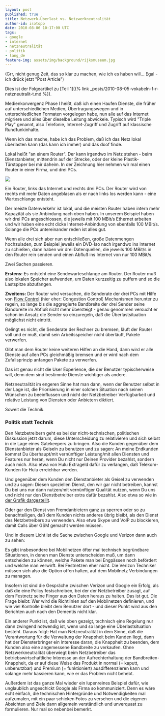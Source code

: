 ```yaml
---
layout: post
published: true
title: Netzwerk-Überlast vs. Netzwerkneutralität
author-id: isotopp
date: 2010-08-06 10:17:00 UTC
tags:
- google
- internet
- netzneutralität
- politik
- lang_de
feature-img: assets/img/background/rijksmuseum.jpg
---
```

(Grr, nicht genug Zeit, das so klar zu machen, wie ich es haben will… Egal - ich drück jetzt "Post Article")

Dies ist der Folgeartikel zu 
[Teil 1]({% link _posts/2010-08-05-vokabeln-f-r-netzneutralit-t.md %}).

Medienkonvergenz Phase I heißt, daß ich einen Haufen Dienste, die früher auf
unterschiedlichen Medien, Übertragungswegen und in unterschiedlichen
Formaten vorgelegen habe, nun alle auf das Internet migriere und alles über
dieselbe Leitung abwickele. Typisch wird "Triple Play" genannt, also
Telefonie, Internet-Zugriff und Zugriff auf klassische Rundfunkinhalte. 

Wenn ich das mache, habe ich das Problem, daß ich das Netz lokal überlasten
kann (das kann ich immer) und das doof finde.

Lokal heißt "an einem Router". Der kann irgendwo im Netz stehen - beim
Dienstanbieter, mittendrin auf der Strecke, oder der kleine
Plastik-Türstopper bei mir daheim. In der Zeichnung hier nehmen wir mal
einen Router in einer Firma, und drei PCs.

![](/uploads/overcommit.png)

Ein Router, links das Internet und rechts drei PCs. Der Router wird von
rechts mit mehr Daten angeblasen als er nach links los werden kann - eine
Warteschlange entsteht.

Der meiste Datenverkehr ist lokal, und die meisten Router haben intern mehr
Kapazität als sie Anbindung nach oben haben. In unserem Beispiel haben wir
drei PCs angeschlossen, die jeweils mit 100 MBit/s Ethernet arbeiten und wir
haben eine echt dicke Internet-Anbindung von ebenfalls 100 MBit/s. Solange
die PCs untereinander reden ist alles gut.

Wenn alle drei sich aber nun entschließen, große Datenmengen hochzuladen,
zum Beispiel jeweils ein DVD-Iso nach irgendwo ins Internet zu schießen,
dann haben wir drei Datenquellen, die jeweils 100 MBit/s in den Router rein
senden und einen Abfluß ins Internet von nur 100 MBit/s.

Zwei Sachen passieren.

**Erstens:** Es entsteht eine Sendewarteschlange am Router. Der Router muß
also lokalen Speicher aufwenden, um Daten kurzzeitig zu puffern und so die
Lastspitze abzufangen.

**Zweitens:** Der Router wird versuchen, die Senderate der drei PCs mit
Hilfe von [Flow Control](http://en.wikipedia.org/wiki/Transmission_Control_Protocol#Flow_control)
(hier eher: Congestion Control) Mechanismen herunter zu regeln, so lange bis
die aggregierte Bandbreite der drei Sender seine Bandbreite im Abfluß nicht
mehr übersteigt - genau genommen versucht er schon im Ansatz die Sender so
einzuregeln, daß die Überlastsituation möglichst nicht eintritt.

Gelingt es nicht, die Senderate der Rechner zu bremsen, läuft der Router
voll und er muß, damit sein Arbeitsspeicher nicht überläuft, Pakete
verwerfen.

Gibt man dem Router keine weiteren Hilfen an die Hand, dann wird er alle
Dienste auf allen PCs gleichmäßig bremsen und er wird nach dem
Zufallsprinzip anfangen Pakete zu verwerfen.

Das ist genau nicht die User Experience, die der Benutzer typischerweise
will, denn dem sind bestimmte Dienste wichtiger als andere.

Netzneutralität im engeren Sinne hat man dann, wenn der Benutzer selbst in
der Lage ist, die Priorisierung in einer solchen Situation nach seinen
Wünschen zu beeinflussen und nicht der Netzbetreiber Verfügbarkeit und
relative Leistung von Diensten oder Anbietern diktiert.

Soweit die Technik.

### Politik statt Technik

Den Netzbetreibern geht es bei der nicht-technischen, politischen Diskussion
jetzt darum, diese Unterscheidung zu relativieren und sich selbst in die
Lage eines Gatekeepers zu bringen. Also die Kunden gegenüber dem
Dienstanbieter als Geiseln zu benutzen und zu sagen: An meine Endkunden
kommst Du überhaupt/mit vernünftiger Leistung/mit allen Diensten und
Features nur heran, wenn Du nicht nur Deinen Provider bezahlst, sondern auch
mich. Also etwa von Hulu Extrageld dafür zu verlangen, daß Telekom-Kunden
für Hulu erreichbar werden.

Und gegenüber dem Kunden den Dienstanbieter als Geisel zu verwenden und zu
sagen: Diesen speziellen Dienst, den wir gar nicht betreiben, kannst Du bei
uns nur dann nutzen/mit vernünftiger Qualität nutzen, wenn Du uns und nicht
nur den Dienstbetreiber extra dafür bezahlst. Also etwa so wie in
[der Grafik dargestelllt](http://dvice.com/assets_c/2009/10/net-neutrality-thumb-550xauto-27419.jpg).

Oder gar den Dienst von Fremdanbietern ganz zu sperren oder so zu
benachteiligen, daß dem Kunden nichts anderes übrig bleibt, als den Dienst
des Netzbetreibers zu verwenden. Also etwa Skype und VoIP zu blockieren,
damit Calls über GSM gemacht werden müssen.

Und in diesem Licht ist die Sache zwischen Google und Verizon dann auch zu
sehen:

Es gibt insbesondere bei Mobilnetzen öfter mal technisch begründbare
Situationen, in denen man Dienste unterscheiden muß, um dann entscheiden zu
können, welche Pakete man bei Engpässen noch befördert und welche man
verwirft. Bei Festnetzen eher nicht. Die Verizon Techniker müssen sich also
die Option offen halten, auf dem Mobilnetz Verbindungen zu managen.

Insofern ist sind die Gespräche zwischen Verizon und Google ein Erfolg, als
daß die eine Policy festschreiben, bei der der Netzbetreiber zusagt, auf dem
Festnetz seine Finger aus den Daten heraus zu halten. Das ist gut. Die Frage
bleibt: Wer wird die Richtlinien auf den Mobilnetzen definieren, und wie
viel Kontrolle bleibt dem Benutzer dort - und dieser Punkt wird aus den
Berichten auch nach den Dementis nicht klar.

Ein anderer Punkt ist, daß wie oben gezeigt, technisch eine Regelung nur
dann zwingend notwendig ist, wenn und so lange eine Überlastsituation
besteht. Daraus folgt: Hat man Netzneutralität in dem Sinne, daß die
Verantwortung für die Verwaltung der Knappheit beim Kunden liegt, dann hat
der Diensterbringer ein Interesse daran, die Knappheit zu beenden, dem
Kunden also eine angemessene Bandbreite zu verkaufen. Ohne
Netzwerkneutralität überwiegt beim Netzbetreiber das betriebswirtschaftliche
Interesse an der Aufrechterhaltung der Bandbreiten-Knappheit, da er auf
diese Weise das Produkt in normal (= kaputt, unbenutzbar) und Premium (=
funktioniert) ausdifferenzieren kann und solange mehr kassieren kann, wie er
das Problem nicht behebt.

Außerdem ist das ganze Mal wieder ein lupenreines Beispiel dafür, wie
unglaublich ungeschickt Google als Firma so kommuniziert. Denn es wäre
echt einfach, die technischen Hintergründe und Notwendigkeiten mal
aufzumalen, mit ein paar schicken Fotos zu versehen und die eigenen
Absichten und Ziele dann allgemein verständlich und unverquast zu
formulieren. Nur mal so nebenbei bemerkt.
